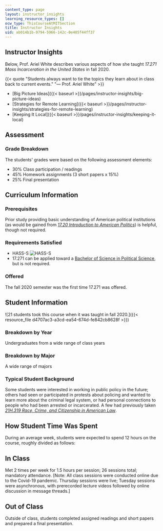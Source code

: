 ```yaml
---
content_type: page
layout: instructor_insights
learning_resource_types: []
ocw_type: ThisCourseAtMITSection
title: Instructor Insights
uid: ab014b1b-9794-5966-142c-0e405f44ff37
---
```


Instructor Insights
-------------------

Below, Prof. Ariel White describes various aspects of how she taught _17.271 Mass Incarceration in the United States_ in fall 2020.

{{< quote "Students always want to tie the topics they learn about in class back to current events." "— Prof. Ariel White" >}}

*   [Big Picture Ideas]({{< baseurl >}}/pages/instructor-insights/big-picture-ideas)
*   [Strategies for Remote Learning]({{< baseurl >}}/pages/instructor-insights/strategies-for-remote-learning)
*   [Keeping It Local]({{< baseurl >}}/pages/instructor-insights/keeping-it-local)

Assessment
----------

### Grade Breakdown

The students' grades were based on the following assessment elements:

- 30% Class participation / readings
- 45% Homework assignments (3 short papers x 15%)
- 25% Final presentation

Curriculum Information
----------------------

### Prerequisites

Prior study providing basic understanding of American political institutions (as would be gained from [_17.20 Introduction to American Politics_](/courses/17-20-introduction-to-american-politics-spring-2013/)) is helpful, though not required.

### Requirements Satisfied

*   HASS-S ![HASS-S](/images/educator/icon-question-hass-s.png)
*   17.271 can be applied toward a [Bachelor of Science in Political Science](https://polisci.mit.edu/undergraduate/major), but is not required.

### Offered

The fall 2020 semester was the first time 17.271 was offered.

Student Information
-------------------

![21 students took this course when it was taught in fall 2020.]({{< resource_file d4707ac3-a3cd-ea54-674d-fe842cb8628f >}})

### Breakdown by Year

Undergraduates from a wide range of class years

### Breakdown by Major

A wide range of majors

### Typical Student Background

Some students were interested in working in public policy in the future; others had seen or participated in protests about policing and wanted to learn more about the criminal legal system, or had personal connections to people who had been arrested or incarcerated. A few had previously taken [_21H.319 Race, Crime, and Citizenship in American Law_](/courses/21h-319-race-crime-and-citizenship-in-american-law-fall-2014/).

How Student Time Was Spent
--------------------------

During an average week, students were expected to spend 12 hours on the course, roughly divided as follows:

In Class
--------

Met 2 times per week for 1.5 hours per session; 26 sessions total; mandatory attendance. \[Note: All class sessions were conducted online due to the Covid-19 pandemic. Thursday sessions were live; Tuesday sessions were asynchronous, with prerecorded lecture videos followed by online discussion in message threads.\]

Out of Class
------------

Outside of class, students completed assigned readings and short papers and prepared a final presentation.